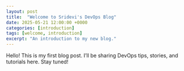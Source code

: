 ```yaml
---
layout: post
title:  "Welcome to Sridevi's DevOps Blog"
date: 2025-05-21 12:00:00 +0000
categories: [introduction]
tags: [welcome, introduction]
excerpt: "An introduction to my new blog."
---
```


Hello! This is my first blog post. 
I’ll be sharing DevOps tips, stories, and tutorials here. 
Stay tuned!

